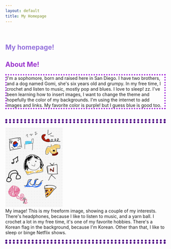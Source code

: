 ```yaml
---
layout: default
title: My Homepage
---
```



<br>
<h2 style ="color:MediumPurple;"> My homepage! </h2>

## <span style= "color: DarkOrchid;">About Me!

<div class= "text">
I'm a sophomore, born and raised here in San Diego. I have two brothers, and a dog named Gomi, she's six years old and grumpy. In my free time, I crochet and listen to music, mostly pop and blues. I love to sleep! zz. I've been learning how to insert images, I want to change the theme and hopefully the color of my backgrounds. I'm using the internet to add images and links. My favorite color is purple! but I guess blue is good too. 
</div>
<br>

<hr style ="border 80px lined Indigo">

<img src="images/IMG_0104.jpeg" width="180" height="250" >

<div class= "image">
My image! This is my freeform image, showing a couple of my interests. There's headphones, because I like to listen to music, and a yarn ball. I crochet a lot in my free time, it's one of my favorite hobbies. There's a Korean flag in the background, because I'm Korean. Other than that, I like to sleep or binge Netflix shows. 
</div>

<hr>



<style>
    .text{border: 4px dotted DarkViolet;}
hr {border: 6px dotted Indigo}
hr {background-color: white}

